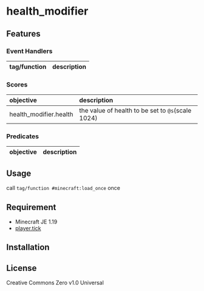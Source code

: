 health_modifier
==

## Features

### Event Handlers

|tag/function|description|
|:--|:--|

### Scores

|objective|description|
|:--|:--|
|health_modifier.health|the value of health to be set to `@s`(scale 1024)|

### Predicates

|objective|description|
|:--|:--|

## Usage

call `tag/function #minecraft:load_once` once

## Requirement

- Minecraft JE 1.19
- [player.tick](https://github.com/a-happin/player-datapacks/tree/master/10.player.tick)

## Installation

## License
Creative Commons Zero v1.0 Universal
